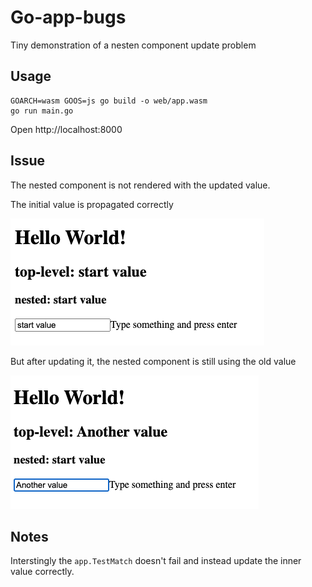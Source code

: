 # Go-app-bugs

Tiny demonstration of a nesten component update problem


## Usage

```shell
GOARCH=wasm GOOS=js go build -o web/app.wasm
go run main.go
```

Open http://localhost:8000

## Issue

The nested component is not rendered with the updated value.

The initial value is propagated correctly

![Start](./start.png)

But after updating it, the nested component is still using the old value

![End](./end.png)


## Notes

Interstingly the `app.TestMatch` doesn't fail and instead update the inner value correctly.
